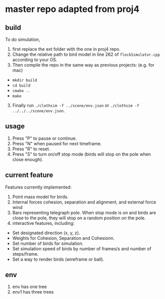 # master repo adapted from proj4

## build
To do simulation, 
1. first replace the ext folder with the one in proj4 repo. 
2. Change the relative path to bird model in line 262 of `flockSimulator.cpp` according to your OS.
3. Then compile the repo in the same way as previous projects:  (e.g. for mac)
- `mkdir build`
- `cd build`
- `cmake ..`
- `make`
3. Finally run `./clothsim -f ../scene/env.json` or `./clothsim -f ../../../scene/env.json`. 
## usage
1. Press "P" to pause or continue.
2. Press "N" when paused for next timeframe.
3. Press "R" to reset.
4. Press "S" to turn on/off stop mode (birds will stop on the pole when close enough).

## current feature
Features currently implemented:
1. Point mass model for birds. 
2. Internal forces cohesion, separation and alignment, and external force wind
3. Bars representing telegraph pole. When stop mode is on and birds are close to the pole, they will stop on a random position on the pole.
4. interactive features, including:
- Set designated direction (x, y, z).
- Weights for Cohesion, Separation and Cohesionn.
- Set number of birds for simulation.
- Set simulation speed of birds by number of frames/s and number of steps/frame.
- Set a way to render birds (wireframe or ball).

## env
1. env has one tree
2. env1 has three trees
